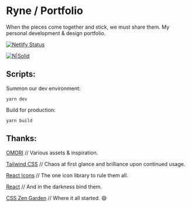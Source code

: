# Ryne / Portfolio

When the pieces come together and stick, we must share them. My personal development & design portfolio.

[![Netlify Status](https://api.netlify.com/api/v1/badges/80d02c9b-beed-4711-911a-779cf73d4972/deploy-status)](https://app.netlify.com/sites/rynenotryan/deploys)

[![N|Solid](https://rynenotryan.com/ryne_not_ryan_portfolio.png)](https://rynenotryan.com/)

## Scripts:

Summon our dev environment:

`yarn dev`

Build for production:

`yarn build`

## Thanks:

[OMORI](https://www.omori-game.com/) // Various assets & inspiration.

[Tailwind CSS](https://tailwindcss.com/) // Chaos at first glance and brilliance upon continued usage.

[React Icons](https://react-icons.github.io/react-icons/) // The one icon library to rule them all.

[React](https://react.dev/) // And in the darkness bind them.

[CSS Zen Garden](https://csszengarden.com/) // Where it all started. 😄
